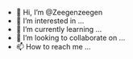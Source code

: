 - 👋 Hi, I’m @Zeegenzeegen
- 👀 I’m interested in ...
- 🌱 I’m currently learning ...
- 💞️ I’m looking to collaborate on ...
- 📫 How to reach me ...

<!---
Zeegenzeegen/Zeegenzeegen is a ✨ special ✨ repository because its `README.md` (this file) appears on your GitHub profile.
You can click the Preview link to take a look at your changes.
--->
